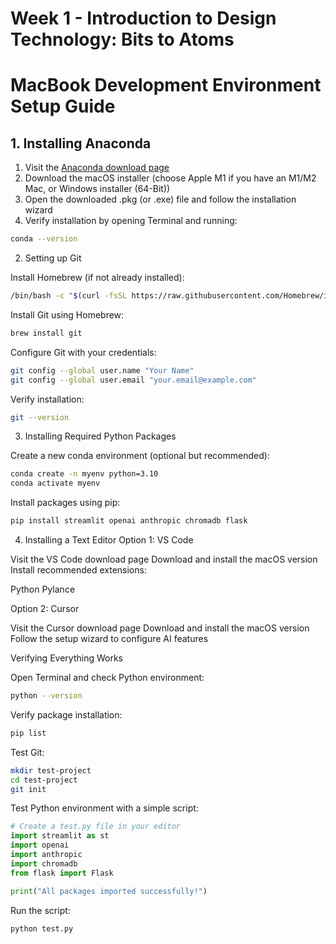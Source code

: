# Week 1 - Introduction to Design Technology: Bits to Atoms

# MacBook Development Environment Setup Guide

## 1. Installing Anaconda

1. Visit the [Anaconda download page](https://www.anaconda.com/download)
2. Download the macOS installer (choose Apple M1 if you have an M1/M2 Mac, or Windows installer (64-Bit))
3. Open the downloaded .pkg (or .exe) file and follow the installation wizard
4. Verify installation by opening Terminal and running:

```bash
conda --version
```
2. Setting up Git

Install Homebrew (if not already installed):

```bash
/bin/bash -c "$(curl -fsSL https://raw.githubusercontent.com/Homebrew/install/HEAD/install.sh)"
```

Install Git using Homebrew:

```bash
brew install git
```

Configure Git with your credentials:

```bash
git config --global user.name "Your Name"
git config --global user.email "your.email@example.com"
```

Verify installation:

```bash
git --version
```

3. Installing Required Python Packages

Create a new conda environment (optional but recommended):

```bash
conda create -n myenv python=3.10
conda activate myenv
```

Install packages using pip:

```bash
pip install streamlit openai anthropic chromadb flask
```

4. Installing a Text Editor
Option 1: VS Code

Visit the VS Code download page
Download and install the macOS version
Install recommended extensions:

Python
Pylance

Option 2: Cursor

Visit the Cursor download page
Download and install the macOS version
Follow the setup wizard to configure AI features

Verifying Everything Works

Open Terminal and check Python environment:

```bash
python --version
```

Verify package installation:

```bash
pip list
```

Test Git:

```bash
mkdir test-project
cd test-project
git init
```

Test Python environment with a simple script:

```python
# Create a test.py file in your editor
import streamlit as st
import openai
import anthropic
import chromadb
from flask import Flask

print("All packages imported successfully!")
```

Run the script:

```bash
python test.py
```


